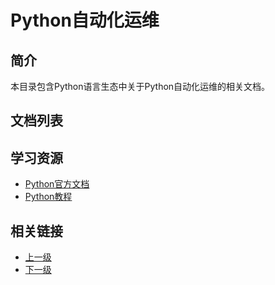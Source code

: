 # Python自动化运维

## 简介

本目录包含Python语言生态中关于Python自动化运维的相关文档。

## 文档列表
<!-- 文档将自动添加到这里 -->

## 学习资源

- [Python官方文档](https://docs.python.org/)
- [Python教程](https://docs.python.org/3/tutorial/)

## 相关链接

- [上一级](../README.md)
- [下一级](../README.md)

